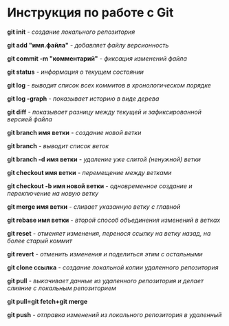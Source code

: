 # Инструкция по работе с Git

**git init** - *создание локального репозитория*

**git add "имя.файла"** - *добавляет файлу версионность*

**git commit -m "комментарий"** - *фиксация изменений файла*

**git status** - *информация о текущем состоянии*

**git log** - *выводит список всех коммитов в хронологическом порядке*

**git log -graph** - *показывает историю в виде дерева*

**git diff** - *показывает разницу между текущей и зафиксированной версией файла*

**git branch имя ветки** - *создание новой ветки*

**git branch** - *выводит список веток*

**git branch -d имя ветки** - *удаление уже слитой (ненужной) ветки*

**git checkout имя ветки** - *перемещение между ветками*

**git checkout -b имя новой ветки** - *одновременное создание и переключение на новую ветку*

**git merge имя ветки** - *сливает указанную ветку с главной*

**git rebase имя ветки** - *второй способ объединения изменений в ветках*

**git reset** - *отменяет изменения, перенося ссылку на ветку назад, на более старый коммит*

**git revert** - *отменить изменения и поделиться этим с остальными*

**git clone ссылка** - *создание локальной копии удаленного репозитория*

**git pull** - *выкачивает данные из удаленного репозитория и делает слияние с локальным репозиторием*

**git pull=git fetch+git merge**

**git push** - *отправка изменений из локального репозитория в удаленный*



